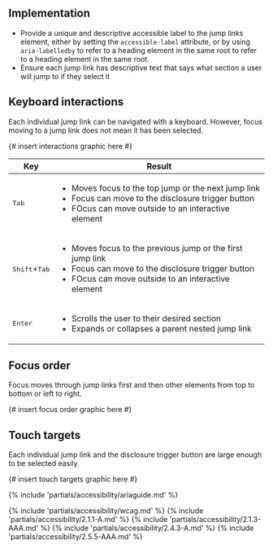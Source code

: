 ## Implementation

- Provide a unique and descriptive accessible label to the jump links element, either by setting the `accessible-label` attribute, or by using `aria-labelledby` to refer to a heading element in the same root to refer to a heading element in the same root.
- Ensure each jump link has descriptive text that says what section a user will 
  jump to if they select it

## Keyboard interactions

Each individual jump link can be navigated with a keyboard. However, focus moving to a jump link does not mean it has been selected.

{#
<uxdot-example>
  insert interactions graphic here
</uxdot-example>
#}

<rh-table>
  <table>
    <thead>
      <tr>
        <th scope="col">Key</th>
        <th scope="col">Result</th>
      </tr>
    </thead>
    <tbody>
      <tr>
        <td><kbd>Tab</kbd></td>
        <td>
          <ul>
            <li>Moves focus to the top jump or the next jump link</li>
            <li>Focus can move to the disclosure trigger button</li>
            <li>FOcus can move outside to an interactive element</li>
          </ul>
        </td>
      </tr>
      <tr>
        <td><kbd>Shift</kbd>+<kbd>Tab</kbd></td>
        <td>
          <ul>
            <li>Moves focus to the previous jump or the first jump link</li>
            <li>Focus can move to the disclosure trigger button</li>
            <li>FOcus can move outside to an interactive element</li>
          </ul>
        </td>
      </tr>
      <tr>
        <td><kbd>Enter</kbd></td>
        <td>
          <ul>
            <li>Scrolls the user to their desired section</li>
            <li>Expands or collapses a parent nested jump link</li>
          </ul>
        </td>
      </tr>
    </tbody>
  </table>
</rh-table>

## Focus order

Focus moves through jump links first and then other elements from top to bottom or left to right.

{#
<uxdot-example>
  insert focus order graphic here
</uxdot-example>
#}

## Touch targets

Each individual jump link and the disclosure trigger button are large enough to be selected easily.

{#
<uxdot-example>
  insert touch targets graphic here
</uxdot-example>
#}

{% include 'partials/accessibility/ariaguide.md' %}

{% include 'partials/accessibility/wcag.md' %}
{% include 'partials/accessibility/2.1.1-A.md' %}
{% include 'partials/accessibility/2.1.3-AAA.md' %}
{% include 'partials/accessibility/2.4.3-A.md' %}
{% include 'partials/accessibility/2.5.5-AAA.md' %}
